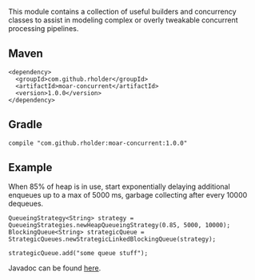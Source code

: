 This module contains a collection of useful builders and concurrency classes to
assist in modeling complex or overly tweakable concurrent processing pipelines.

Maven
--------

    <dependency>
      <groupId>com.github.rholder</groupId>
      <artifactId>moar-concurrent</artifactId>
      <version>1.0.0</version>
    </dependency>

Gradle
--------

    compile "com.github.rholder:moar-concurrent:1.0.0"

Example
--------
When 85% of heap is in use, start exponentially delaying additional enqueues up
to a max of 5000 ms, garbage collecting after every 10000 dequeues.

    QueueingStrategy<String> strategy = QueueingStrategies.newHeapQueueingStrategy(0.85, 5000, 10000);
    BlockingQueue<String> strategicQueue = StrategicQueues.newStrategicLinkedBlockingQueue(strategy);

    strategicQueue.add("some queue stuff");

Javadoc can be found [here](http://rholder.github.com/moar-concurrent/).
